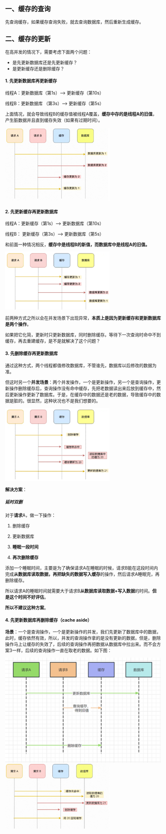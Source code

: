 ## 一、缓存的查询

先查询缓存，如果缓存查询失败，就去查询数据库，然后重新生成缓存。

## 二、缓存的更新

在高并发的情况下，需要考虑下面两个问题：

- 是先更新数据库还是先更新缓存？
- 是更新缓存还是删除缓存？

#### 1. 先更新数据库再更新缓存

线程A：更新数据库（第1s）——>  更新缓存（第10s）

线程B：更新数据库 （第3s）——> 更新缓存（第5s）

上面情况，就会导致线程B的缓存值被线程A覆盖，**缓存中存的是线程A的旧值**，产生脏数据并且直到缓存失效（如果有过期时间）。

<img src="./assets/image-20230619124741669.png" alt="image-20230619124741669" style="zoom: 33%;" />

#### 2. 先更新缓存再更新数据库

线程A：更新缓存（第1s）——> 更新数据库（第10s）

线程B： 更新缓存（第3s）——>  更新数据库（第5s）

和前面一种情况相反，**缓存中是线程B的新值，而数据库中是线程A的旧值。**

<img src="./assets/image-20230619124959400.png" alt="image-20230619124959400" style="zoom:33%;" />

﻿前两种方式之所以会在并发场景下出现异常，**本质上是因为更新缓存和更新数据库是两个操作**。

如果把它化简，更新时只更新数据库，同时删除缓存。等待下一次查询时命中不到缓存，再去重建缓存，是不是就解决了这个问题？

#### 3. 先删除缓存再更新数据库

通过这种方式，两个线程都值修改数据库，不管谁先，数据库以后修改的数据为准。

但这时另一个**并发场景**：两个并发操作，一个是更新操作，另一个是查询操作，更新操作删除缓存后，查询操作没有命中缓存，先把老数据读出来后放到缓存中，然后更新操作更新了数据库。于是，在缓存中的数据还是老的数据，导致缓存中的数据是脏的。很显然，这种状况也不是我们想要的。

<img src="./assets/image-20230619125515058.png" alt="image-20230619125515058" style="zoom:33%;" />

**解决方案**：

##### 延时双删

对于**请求**A，做一下操作：

1. 删除缓存

2. 更新数据库

3. **睡眠一段时间**

4. **再次删除缓存**

添加一个睡眠时间，主要是为了确保请求A在睡眠的时候，请求B能在这段时间内完成**从数据库读取数据，再把缺失的数据写入缓存**的操作，然后请求A睡眠完，再删除缓存。

所以请求A的睡眠时间就需要大于请求B**从数据库读取数据+写入数据**的时间。**但是这个时间不好评估**。

**所以不建议这种方案**。

#### 4. 先更新数据库再删除缓存（cache aside）

**场景**：一个是查询操作，一个是更新操作的并发，我们先更新了数据库中的数据，此时，缓存依然有效，所以，并发的查询操作拿的是没有更新的数据，但是，删除操作马上让缓存的失效了，后续的查询操作再把数据从数据库中拉出来。而不会方案3一样，后续的查询操作一直在取老的数据。如下图：

<img src="./assets/image-20230619202426780.png" alt="image-20230619202426780" style="zoom: 50%;" />



<img src="./assets/image-20230619130626072.png" alt="image-20230619130626072" style="zoom:33%;" />